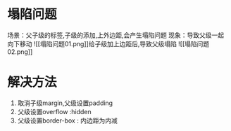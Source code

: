 # 塌陷问题
场景：父子级的标签,子级的添加,上外边距,会产生塌陷问题
现象：导致父级一起向下移动
![[塌陷问题01.png]]给子级加上边距后,导致父级塌陷
![[塌陷问题02.png]]
# 解决方法
1. 取消子级margin,父级设置padding
2. 父级设置overflow :hidden
3. 父级设置border-box : 内边距为内减